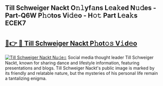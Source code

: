 ## Till Schweiger Nackt O𝚗𝚕yf𝚊ns L𝚎a𝚔ed N𝚞𝚍es - Part-Q6W P𝚑𝚘tos Vi𝚍𝚎o - H𝚘𝚝 Part L𝚎a𝚔s ECEK7

# <h2><a href="http://kfdfpom.oniu.top/?m=Till+Schweiger+Nackt">🔗👉 🔴 Till Schweiger Nackt P𝚑ot𝚘𝚜 V𝚒d𝚎o</a></h2>

[![Till Schweiger Nackt Nu𝚍e𝚜](https://i.imgur.com/0qMVB7G.gif)](http://kfdfpom.oniu.top/?m=Till+Schweiger+Nackt)
Social media thought leader Till Schweiger Nackt, known for sharing dance and lifestyle information, featuring presentations and blogs. Till Schweiger Nackt's public image is marked by its friendly and relatable nature, but the mysteries of his personal life remain a tantalizing enigma.  

